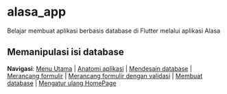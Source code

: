 # alasa_app

Belajar membuat aplikasi berbasis database di Flutter melalui aplikasi Alasa


## Memanipulasi isi database





**Navigasi**: [Menu Utama](./README.md) | [Anatomi aplikasi](./1_anatomi.md) | [Mendesain database](./2_mendesign_database.md) | [Merancang formulir](./3_membuat_formulir_1.md) | [Merancang formulir dengan validasi](./4_membuat_formulir_2.md) | [Membuat database](./5_membuat_database.md) | [Mengatur ulang HomePage](./6_mengatur_home_page.md)
